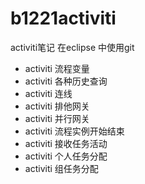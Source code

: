 # b1221activiti
activiti笔记
在eclipse 中使用git
- activiti 流程变量
- activiti 各种历史查询
- activiti 连线
- activiti 排他网关
- activiti 并行网关
- activiti 流程实例开始结束
- activiti 接收任务活动
- activiti 个人任务分配
- activiti 组任务分配



